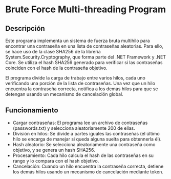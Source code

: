 # Brute Force Multi-threading Program
## Descripción
Este programa implementa un sistema de fuerza bruta multihilo para encontrar una contraseña en una lista de contraseñas aleatorias. Para ello, se hace uso de la clase SHA256 de la librería System.Security.Cryptography, que forma parte del .NET Framework y .NET Core. Se utiliza el hash SHA256 generado para verificar si las contraseñas coinciden con el hash de la contraseña objetivo.

El programa divide la carga de trabajo entre varios hilos, cada uno verificando una porción de la lista de contraseñas. Una vez que un hilo encuentra la contraseña correcta, notifica a los demás hilos para que se detengan usando un mecanismo de cancelación global.

## Funcionamiento
- Cargar contraseñas: El programa lee un archivo de contraseñas (passwords.txt) y selecciona aleatoriamente 200 de ellas.
- División en hilos: Se divide a partes iguales las contraseñas (el último hilo se encarga de manejar si queda alguna suelta para obtennerla él).
- Hash aleatorio: Se selecciona aleatoriamente una contraseña como objetivo, y se genera un hash SHA256.
- Procesamiento: Cada hilo calcula el hash de las contraseñas en su rango y lo compara con el hash objetivo.
- Cancelación: Cuando un hilo encuentra la contraseña correcta, detiene los demás hilos usando un mecanismo de cancelación mediante token.
